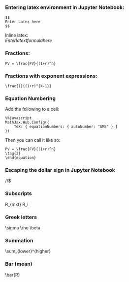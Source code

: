 ### Entering latex environment in Jupyter Notebook:
```
$$
Enter Latex here
$$
```
Inline latex:  
$Enter latext formula here$


### Fractions:
`PV = \frac{FV}{(1+r)^n}`

### Fractions with exponent expressions:
`\frac{1}{(1+r)^{k-1}}`  

### Equation Numbering
Add the following to a cell:  
```
%%javascript
MathJax.Hub.Config({
    TeX: { equationNumbers: { autoNumber: "AMS" } }
})
```
Then you can call it like so:
```\begin{equation}
PV = \frac{FV}{(1+r)^n}
\tag{2}
\end{equation}
```

### Escaping the dollar sign in Jupyter Notebook
//$

### Subscripts
R_{mkt}
R_i

### Greek letters
\sigma
\rho
\beta

### Summation  
\sum_{lower}^{higher}

### Bar (mean)
\bar{R}